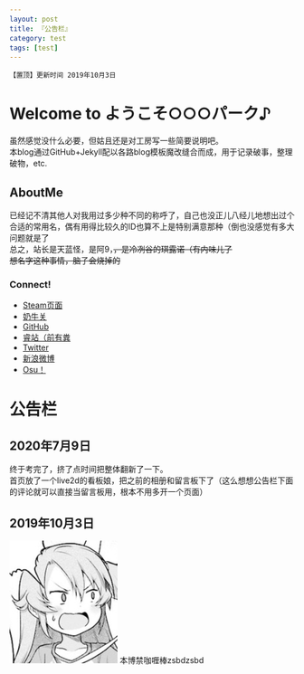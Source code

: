 ```yaml
---
layout: post
title: 『公告栏』
category: test
tags: [test]
---
```

```
【置顶】更新时间 2019年10月3日
```

# Welcome to ようこそ○○○パーク♪

虽然感觉没什么必要，但姑且还是对工房写一些简要说明吧。  
本blog通过GitHub+Jekyll配以各路blog模板魔改缝合而成，用于记录破事，整理破物，etc.  

<!-- 主页bgm[ルーマシー群島-神秘の森-](http://music.163.com/song?id=33051800&userid=42724584)   -->
<!-- 湖畔bgm[ソロキャン△のすすめ](http://music.163.com/song?id=546730134&userid=42724584)   -->
## AboutMe

已经记不清其他人对我用过多少种不同的称呼了，自己也没正儿八经儿地想出过个合适的常用名，偶有用得比较久的ID也算不上是特别满意那种（倒也没感觉有多大问题就是了  
总之，站长是天蓝怪，是阿9，~~，是冷冽谷的琪露诺（有内味儿了~~  
~~想名字这种事情，脑子会烧掉的~~
### Connect! 

- [Steam页面](https://steamcommunity.com/id/cirnoandcirno/)
- [奶牛关](https://cowlevel.net/people/kafuucirno)
- [GitHub](https://github.com/Atelier-Icelf)
- [睿站（前有粪](https://space.bilibili.com/315312)
- [Twitter](https://twitter.com/764857996)
- [新浪微博](https://weibo.com/u/3199517533)
- [Osu！](https://osu.ppy.sh/users/2433390)


# 公告栏
  
## 2020年7月9日
终于考完了，挤了点时间把整体翻新了一下。  
首页放了一个live2d的看板娘，把之前的相册和留言板下了（这么想想公告栏下面的评论就可以直接当留言板用，根本不用多开一个页面）  


## 2019年10月3日
![top](https://raw.githubusercontent.com/Atelier-Icelf/ImageDept/master/Anime/Komari/QQ%E6%88%AA%E5%9B%BE20180731233146.png)
本博禁咖喱棒zsbdzsbd